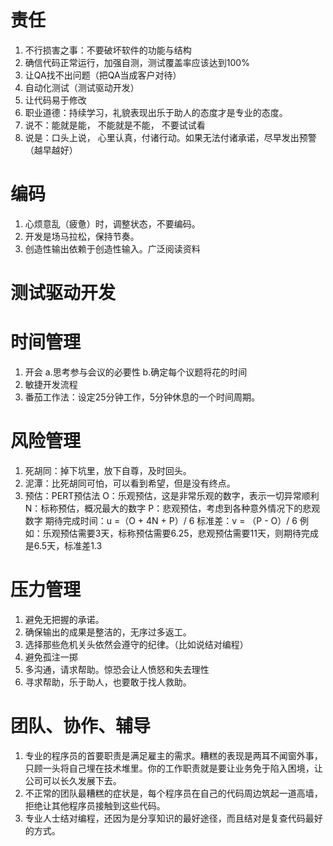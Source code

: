 # 责任
1. 不行损害之事：不要破坏软件的功能与结构
2. 确信代码正常运行，加强自测，测试覆盖率应该达到100%
3. 让QA找不出问题（把QA当成客户对待）
4. 自动化测试（测试驱动开发）
5. 让代码易于修改
6. 职业道德：持续学习，礼貌表现出乐于助人的态度才是专业的态度。
7. 说不：能就是能， 不能就是不能， 不要试试看
8. 说是：口头上说， 心里认真，付诸行动。如果无法付诸承诺，尽早发出预警（越早越好）

# 编码
1. 心烦意乱（疲惫）时，调整状态，不要编码。
2. 开发是场马拉松，保持节奏。
3. 创造性输出依赖于创造性输入。广泛阅读资料

# 测试驱动开发

# 时间管理
1. 开会
  a.思考参与会议的必要性
  b.确定每个议题将花的时间
2. 敏捷开发流程
3. 番茄工作法：设定25分钟工作，5分钟休息的一个时间周期。

# 风险管理
1. 死胡同：掉下坑里，放下自尊，及时回头。
2. 泥潭：比死胡同可怕，可以看到希望，但是没有终点。
3. 预估：PERT预估法
O：乐观预估，这是非常乐观的数字，表示一切异常顺利
N：标称预估，概况最大的数字
P：悲观预估，考虑到各种意外情况下的悲观数字
期待完成时间：u =（O + 4N + P）/ 6
标准差：v = （P - O）/ 6
例如：乐观预估需要3天，标称预估需要6.25，悲观预估需要11天，则期待完成是6.5天，标准差1.3

# 压力管理
1. 避免无把握的承诺。
2. 确保输出的成果是整洁的，无序过多返工。
3. 选择那些危机关头依然会遵守的纪律。（比如说结对编程）
4. 避免孤注一掷
5. 多沟通，请求帮助。惊恐会让人愤怒和失去理性
6. 寻求帮助，乐于助人，也要敢于找人救助。

# 团队、协作、辅导
1. 专业的程序员的首要职责是满足雇主的需求。糟糕的表现是两耳不闻窗外事，只顾一头将自己埋在技术堆里。你的工作职责就是要让业务免于陷入困境，让公司可以长久发展下去。
2. 不正常的团队最糟糕的症状是，每个程序员在自己的代码周边筑起一道高墙，拒绝让其他程序员接触到这些代码。
3. 专业人士结对编程，还因为是分享知识的最好途径，而且结对是复查代码最好的方式。

